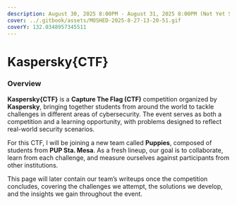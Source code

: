 ```yaml
---
description: August 30, 2025 8:00PM - August 31, 2025 8:00PM (Not Yet Started)
cover: ../.gitbook/assets/MOSHED-2025-8-27-13-20-51.gif
coverY: 132.0348957345511
---
```


# Kaspersky{CTF}

### Overview

**Kaspersky{CTF}** is a **Capture The Flag (CTF)** competition organized by **Kaspersky**, bringing together students from around the world to tackle challenges in different areas of cybersecurity. The event serves as both a competition and a learning opportunity, with problems designed to reflect real-world security scenarios.

For this CTF, I will be joining a new team called **Puppies**, composed of students from **PUP Sta. Mesa**. As a fresh lineup, our goal is to collaborate, learn from each challenge, and measure ourselves against participants from other institutions.

This page will later contain our team’s writeups once the competition concludes, covering the challenges we attempt, the solutions we develop, and the insights we gain throughout the event.
